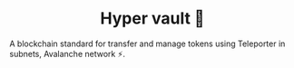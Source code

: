 <h1 align="center">Hyper vault 💸</h1>
<p>A blockchain standard for transfer and manage tokens using Teleporter in subnets, Avalanche network ⚡️.</p>